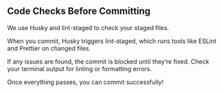 ## Code Checks Before Committing

We use Husky and lint-staged to check your staged files.

When you commit, Husky triggers lint-staged, which runs tools like ESLint and Prettier on changed files.

If any issues are found, the commit is blocked until they’re fixed. Check your terminal output for linting or formatting errors.

Once everything passes, you can commit successfully!
